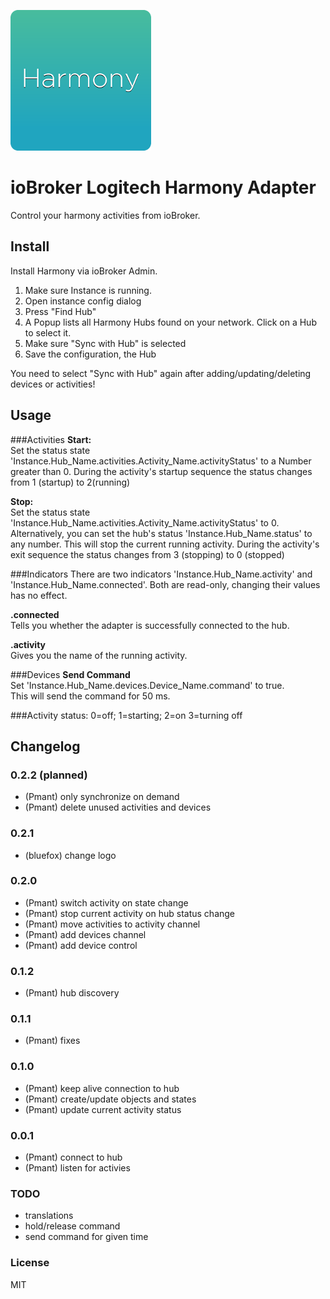![Logo](admin/harmony.png)
# ioBroker Logitech Harmony Adapter

Control your harmony activities from ioBroker.

## Install
Install Harmony via ioBroker Admin.

1. Make sure Instance is running.
2. Open instance config dialog
3. Press "Find Hub"
4. A Popup lists all Harmony Hubs found on your network. Click on a Hub to select it.
5. Make sure "Sync with Hub" is selected 
5. Save the configuration, the Hub

You need to select "Sync with Hub" again after adding/updating/deleting devices or activities!

## Usage
###Activities
**Start:**  
Set the status state 'Instance.Hub_Name.activities.Activity_Name.activityStatus' to a Number greater than 0.
During the activity's startup sequence the status changes from 1 (startup) to 2(running)

**Stop:**  
Set the status state 'Instance.Hub_Name.activities.Activity_Name.activityStatus' to 0.
Alternatively, you can set the hub's status 'Instance.Hub_Name.status' to any number. This will stop the current running activity.
During the activity's exit sequence the status changes from 3 (stopping) to 0 (stopped)

###Indicators
There are two indicators 'Instance.Hub_Name.activity' and 'Instance.Hub_Name.connected'. Both are read-only, changing their values has no effect.

**.connected**  
Tells you whether the adapter is successfully connected to the hub.
 
**.activity**  
Gives you the name of the running activity.

###Devices
**Send Command**  
Set 'Instance.Hub_Name.devices.Device_Name.command' to true.  
This will send the command for 50 ms.


###Activity status:
0=off;
1=starting;
2=on
3=turning off

## Changelog

### 0.2.2 (planned)
* (Pmant) only synchronize on demand
* (Pmant) delete unused activities and devices

### 0.2.1
* (bluefox) change logo

### 0.2.0
* (Pmant) switch activity on state change
* (Pmant) stop current activity on hub status change
* (Pmant) move activities to activity channel
* (Pmant) add devices channel
* (Pmant) add device control

### 0.1.2
* (Pmant) hub discovery

### 0.1.1
* (Pmant) fixes

### 0.1.0
* (Pmant) keep alive connection to hub
* (Pmant) create/update objects and states
* (Pmant) update current activity status

### 0.0.1
* (Pmant) connect to hub
* (Pmant) listen for activies


### TODO
* translations
* hold/release command
* send command for given time

### License
MIT



